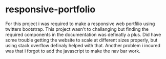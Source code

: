 # responsive-portfolio

For this project i was required to make a responsive web portfilio using twitters bootstrap.
This project wasn't to challanging but finding the required components in the documentation was definatly a plus.
Did have some trouble getting the website to scale at different sizes properly, but using stack overflow definaly helped with that.
Another problem i incured was that i forgot to add the javascript to make the nav bar work.
